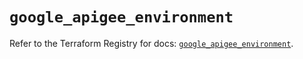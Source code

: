 # `google_apigee_environment`

Refer to the Terraform Registry for docs: [`google_apigee_environment`](https://registry.terraform.io/providers/hashicorp/google/5.22.0/docs/resources/apigee_environment).
